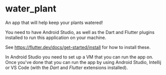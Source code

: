 # water_plant

An app that will help keep your plants watered!

You need to have Android Studio, as well as the Dart and Flutter plugins installed to run this application on your machine.

See https://flutter.dev/docs/get-started/install for how to install these.

In Android Studio you need to set up a VM that you can run the app on. Once you've done that you can run the app by using Android Studio, Intellij or VS Code (with the *Dart* and *Flutter* extensions installed).

